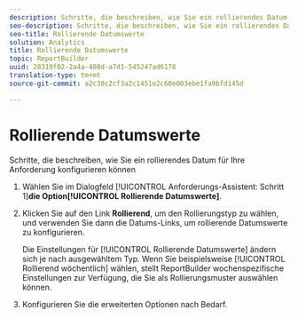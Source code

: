 ```yaml
---
description: Schritte, die beschreiben, wie Sie ein rollierendes Datum für Ihre Anforderung konfigurieren können
seo-description: Schritte, die beschreiben, wie Sie ein rollierendes Datum für Ihre Anforderung konfigurieren können
seo-title: Rollierende Datumswerte
solution: Analytics
title: Rollierende Datumswerte
topic: ReportBuilder
uuid: 28319f02-2a4a-408d-a7d1-545247ad6178
translation-type: tm+mt
source-git-commit: a2c38c2cf3a2c1451e2c60e003ebe1fa9bfd145d

---
```



# Rollierende Datumswerte

Schritte, die beschreiben, wie Sie ein rollierendes Datum für Ihre Anforderung konfigurieren können

1. Wählen Sie im Dialogfeld [!UICONTROL Anforderungs-Assistent: Schritt 1]**die Option[!UICONTROL Rollierende Datumswerte]**.
1. Klicken Sie auf den Link **Rollierend**, um den Rollierungstyp zu wählen, und verwenden Sie dann die Datums-Links, um rollierende Datumswerte zu konfigurieren.

   Die Einstellungen für [!UICONTROL Rollierende Datumswerte] ändern sich je nach ausgewähltem Typ. Wenn Sie beispielsweise [!UICONTROL Rollierend wöchentlich] wählen, stellt ReportBuilder wochenspezifische Einstellungen zur Verfügung, die Sie als Rollierungsmuster auswählen können.

1. Konfigurieren Sie die erweiterten Optionen nach Bedarf.
